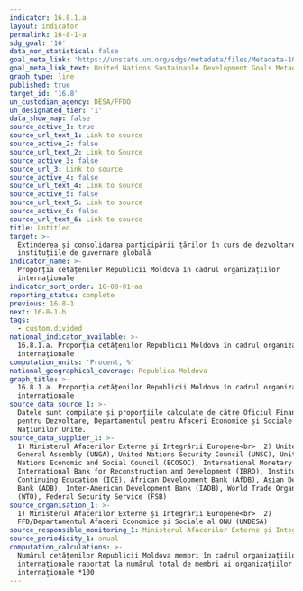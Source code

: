 ```yaml
---
indicator: 16.8.1.a
layout: indicator
permalink: 16-8-1-a
sdg_goal: '16'
data_non_statistical: false
goal_meta_link: 'https://unstats.un.org/sdgs/metadata/files/Metadata-10-06-01.pdf'
goal_meta_link_text: United Nations Sustainable Development Goals Metadata (pdf 1361kB)
graph_type: line
published: true
target_id: '16.8'
un_custodian_agency: DESA/FFDO
un_designated_tier: '1'
data_show_map: false
source_active_1: true
source_url_text_1: Link to source
source_active_2: false
source_url_text_2: Link to Source
source_active_3: false
source_url_3: Link to source
source_active_4: false
source_url_text_4: Link to source
source_active_5: false
source_url_text_5: Link to source
source_active_6: false
source_url_text_6: Link to source
title: Untitled
target: >-
  Extinderea și consolidarea participării țărilor în curs de dezvoltare în
  instituțiile de guvernare globală
indicator_name: >-
  Proporția cetățenilor Republicii Moldova în cadrul organizațiilor
  internaționale
indicator_sort_order: 16-08-01-aa
reporting_status: complete
previous: 16-8-1
next: 16-8-1-b
tags:
  - custom.divided
national_indicator_available: >-
  16.8.1.a. Proporția cetățenilor Republicii Moldova în cadrul organizațiilor
  internaționale
computation_units: 'Procent, %'
national_geographical_coverage: Republica Moldova
graph_title: >-
  16.8.1.a. Proporția cetățenilor Republicii Moldova în cadrul organizațiilor
  internaționale
source_data_source_1: >-
  Datele sunt compilate și proporțiile calculate de către Oficiul Finanțare
  pentru Dezvoltare, Departamentul pentru Afaceri Economice și Sociale al
  Națiunilor Unite.
source_data_supplier_1: >-
  1) Ministerul Afacerilor Externe și Integrării Europene<br>  2) United Nations
  General Assembly (UNGA), United Nations Security Council (UNSC), United
  Nations Economic and Social Council (ECOSOC), International Monetary Fund,
  International Bank for Reconstruction and Development (IBRD), Institute of
  Continuing Education (ICE), African Development Bank (AfDB), Asian Development
  Bank (ADB), Inter-American Development Bank (IADB), World Trade Organization
  (WTO), Federal Security Service (FSB)
source_organisation_1: >-
  1) Ministerul Afacerilor Externe și Integrării Europene<br>  2)
  FFD/Departamentul Afaceri Economice și Sociale al ONU (UNDESA)
source_responsible_monitoring_1: Ministerul Afacerilor Externe și Integrării Europene
source_periodicity_1: anual
computation_calculations: >-
  Numărul cetățenilor Republicii Moldova membri în cadrul organizațiilor
  internaționale raportat la numărul total de membri ai organizațiilor
  internaționale *100
---
```

